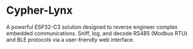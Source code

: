 # Cypher-Lynx
A powerful ESP32-C3 solution designed to reverse engineer complex embedded communications. Sniff, log, and decode RS485 (Modbus RTU) and BLE protocols via a user-friendly web interface. 
